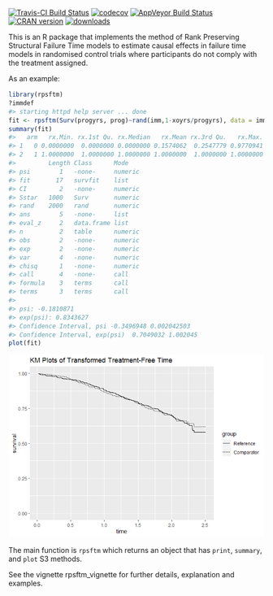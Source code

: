[![Travis-CI Build
Status](https://travis-ci.org/shug0131/rpsftm.svg?branch=master)](https://travis-ci.org/shug0131/rpsftm)
[![codecov](https://codecov.io/github/shug0131/rpsftm/branch/master/graphs/badge.svg)](https://codecov.io/github/shug0131/rpsftm)
[![AppVeyor Build
Status](https://ci.appveyor.com/api/projects/status/github/shug0131/rpsftm?branch=master&svg=true)](https://ci.appveyor.com/project/shug0131/rpsftm)
[![CRAN
version](http://www.r-pkg.org/badges/version/rpsftm)](https://cran.r-project.org/package=rpsftm)
[![downloads](https://cranlogs.r-pkg.org/badges/rpsftm)](https://cran.rstudio.com/web/packages/rpsftm/index.html)
<!-- README.md is generated from README.Rmd. Please edit that file -->

This is an R package that implements the method of Rank Preserving
Structural Failure Time models to estimate causal effects in failure
time models in randomised control trials where participants do not
comply with the treatment assigned.

As an example:

``` r
library(rpsftm)
?immdef
#> starting httpd help server ... done
fit <- rpsftm(Surv(progyrs, prog)~rand(imm,1-xoyrs/progyrs), data = immdef, censor_time = censyrs)
summary(fit)
#>   arm   rx.Min. rx.1st Qu. rx.Median   rx.Mean rx.3rd Qu.   rx.Max.
#> 1   0 0.0000000  0.0000000 0.0000000 0.1574062  0.2547779 0.9770941
#> 2   1 1.0000000  1.0000000 1.0000000 1.0000000  1.0000000 1.0000000
#>         Length Class      Mode   
#> psi        1   -none-     numeric
#> fit       17   survfit    list   
#> CI         2   -none-     numeric
#> Sstar   1000   Surv       numeric
#> rand    2000   rand       numeric
#> ans        5   -none-     list   
#> eval_z     2   data.frame list   
#> n          2   table      numeric
#> obs        2   -none-     numeric
#> exp        2   -none-     numeric
#> var        4   -none-     numeric
#> chisq      1   -none-     numeric
#> call       4   -none-     call   
#> formula    3   terms      call   
#> terms      3   terms      call   
#> 
#> psi: -0.1810871
#> exp(psi): 0.8343627
#> Confidence Interval, psi -0.3496948 0.002042503
#> Confidence Interval, exp(psi)  0.7049032 1.002045
plot(fit)
```

![](tools/README-unnamed-chunk-2-1.png)

The main function is `rpsftm` which returns an object that has `print`,
`summary`, and `plot` S3 methods.

See the vignette rpsftm\_vignette for further details, explanation and
examples.
